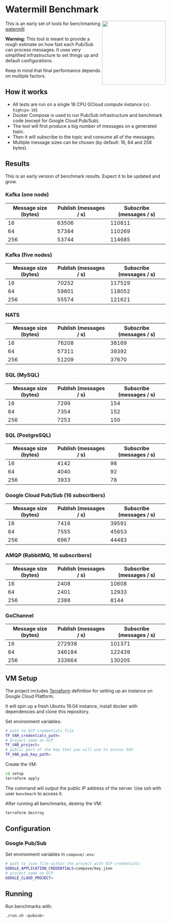 # Watermill Benchmark
<img align="right" width="200" src="https://threedots.tech/watermill-io/watermill-logo.png">

This is an early set of tools for benchmarking [watermill](https://github.com/ThreeDotsLabs/watermill).

**Warning:** This tool is meant to provide a rough estimate on how fast each Pub/Sub can process messages.
It uses very simplified infrastructure to set things up and default configurations.

Keep in mind that final performance depends on multiple factors.

## How it works

* All tests are run on a single 16 CPU GCloud compute instance (`n1-highcpu-16`).
* Docker Compose is used to run Pub/Sub infrastructure and benchmark code (except for Google Cloud Pub/Sub).
* The tool will first produce a big number of messages on a generated topic.
* Then it will subscribe to the topic and consume all of the messages.
* Multiple message sizes can be chosen (by default: 16, 64 and 256 bytes).

## Results

This is an early version of benchmark results. Expect it to be updated and grow.

### Kafka (one node)

| Message size (bytes) | Publish (messages / s) | Subscribe (messages / s) |
| -------------------- | ---------------------- | ------------------------ |
| 16                   | 63506                  | 110811                   |
| 64                   | 57384                  | 110269                   |
| 256                  | 53744                  | 114685                   |

### Kafka (five nodes)

| Message size (bytes) | Publish (messages / s) | Subscribe (messages / s) |
| -------------------- | ---------------------- | ------------------------ |
| 16                   | 70252                  | 117529                   |
| 64                   | 59801                  | 118052                   |
| 256                  | 55574                  | 121621                   |

### NATS

| Message size (bytes) | Publish (messages / s) | Subscribe (messages / s) |
| -------------------- | ---------------------- | ------------------------ |
| 16                   | 76208                  | 38169                    |
| 64                   | 57311                  | 39392                    |
| 256                  | 51209                  | 37670                    |

### SQL (MySQL)

| Message size (bytes) | Publish (messages / s) | Subscribe (messages / s) |
| -------------------- | ---------------------- | ------------------------ |
| 16                   | 7299                   | 154                      |
| 64                   | 7354                   | 152                      |
| 256                  | 7253                   | 150                      |

### SQL (PostgreSQL)

| Message size (bytes) | Publish (messages / s) | Subscribe (messages / s) |
| -------------------- | ---------------------- | ------------------------ |
| 16                   | 4142                   | 98                       |
| 64                   | 4040                   | 92                       |
| 256                  | 3933                   | 78                       |

### Google Cloud Pub/Sub (16 subscribers)

| Message size (bytes) | Publish (messages / s) | Subscribe (messages / s) |
| -------------------- | ---------------------- | ------------------------ |
| 16                   |7416                    | 39591                    |
| 64                   |7555                    | 45653                    |
| 256                  |6967                    | 44483                    |

### AMQP (RabbitMQ, 16 subscribers)

| Message size (bytes) | Publish (messages / s) | Subscribe (messages / s) |
| -------------------- | ---------------------- | ------------------------ |
| 16                   | 2408                   | 10608                    |
| 64                   | 2401                   | 12933                    |
| 256                  | 2388                   | 8144                     |

### GoChannel

| Message size (bytes) | Publish (messages / s) | Subscribe (messages / s) |
| -------------------- | ---------------------- | ------------------------ |
| 16                   | 272938                 | 101371                   |
| 64                   | 346184                 | 122439                   |
| 256                  | 333664                 | 130205                   |

## VM Setup

The project includes [Terraform](https://www.terraform.io/) definition for setting up an instance on Google Cloud Platform.

It will spin up a fresh Ubuntu 19.04 instance, install docker with dependencies and clone this repository.

Set environment variables:

```bash
# path to GCP credentials file
TF_VAR_credentials_path=
# project name on GCP
TF_VAR_project=
# public part of the key that you will use to access SSH
TF_VAR_pub_key_path=
```

Create the VM:

```bash
cd setup
terraform apply
```

The command will output the public IP address of the server. Use ssh with user `benchmark` to access it.

After running all benchmarks, destroy the VM:

```bash
terraform destroy
```

## Configuration

### Google Pub/Sub

Set environment variables in `compose/.env`:

```bash
# path to json file within the project with GCP credentials
GOOGLE_APPLICATION_CREDENTIALS=compose/key.json
# project name on GCP
GOOGLE_CLOUD_PROJECT=
```

## Running

Run benchmarks with:

```bash
./run.sh <pubsub>
```
